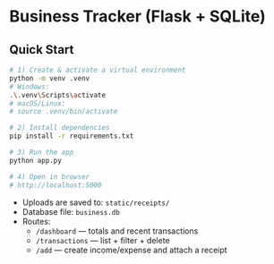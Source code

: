 # Business Tracker (Flask + SQLite)

## Quick Start
```bash
# 1) Create & activate a virtual environment
python -m venv .venv
# Windows:
.\.venv\Scripts\activate
# macOS/Linux:
# source .venv/bin/activate

# 2) Install dependencies
pip install -r requirements.txt

# 3) Run the app
python app.py

# 4) Open in browser
# http://localhost:5000
```

- Uploads are saved to: `static/receipts/`
- Database file: `business.db`
- Routes:
  - `/dashboard` — totals and recent transactions
  - `/transactions` — list + filter + delete
  - `/add` — create income/expense and attach a receipt
